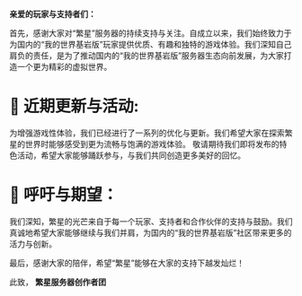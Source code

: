 **亲爱的玩家与支持者们：**

首先，感谢大家对“繁星”服务器的持续支持与关注。自成立以来，我们始终致力于为国内的“我的世界基岩版”玩家提供优质、有趣和独特的游戏体验。我们深知自己肩负的责任，是为了推动国内的“我的世界基岩版”服务器生态向前发展，为大家打造一个更为精彩的虚拟世界。

# 🌠 近期更新与活动:

为增强游戏性体验，我们已经进行了一系列的优化与更新。我们希望大家在探索繁星的世界时能够感受到更为流畅与饱满的游戏体验。
敬请期待我们即将发布的特色活动，希望大家能够踊跃参与，与我们共同创造更多美好的回忆。
# 🌌 呼吁与期望：

 我们深知，繁星的光芒来自于每一个玩家、支持者和合作伙伴的支持与鼓励。我们真诚地希望大家能够继续与我们并肩，为国内的“我的世界基岩版”社区带来更多的活力与创新。

 最后，感谢大家的陪伴，希望“繁星”能够在大家的支持下越发灿烂！

此致，
**繁星服务器创作者团**
